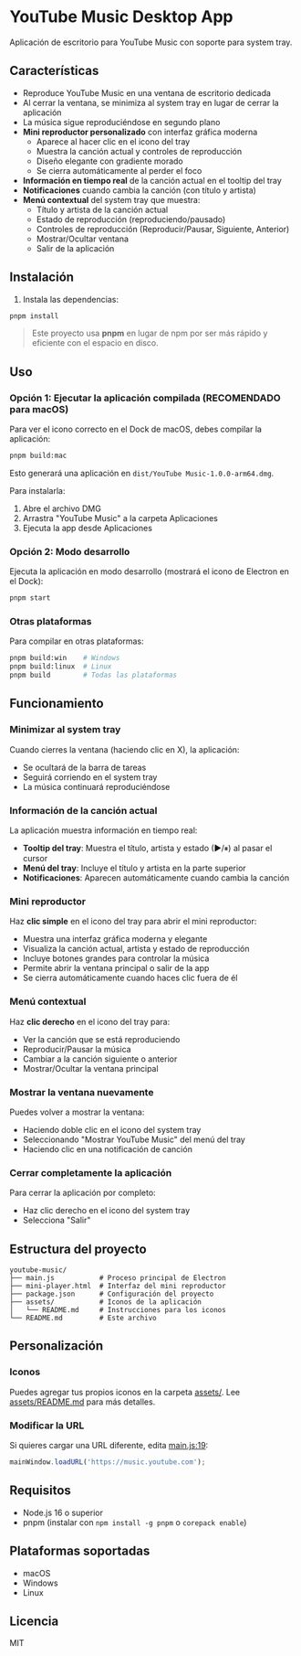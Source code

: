 # YouTube Music Desktop App

Aplicación de escritorio para YouTube Music con soporte para system tray.

## Características

- Reproduce YouTube Music en una ventana de escritorio dedicada
- Al cerrar la ventana, se minimiza al system tray en lugar de cerrar la aplicación
- La música sigue reproduciéndose en segundo plano
- **Mini reproductor personalizado** con interfaz gráfica moderna
  - Aparece al hacer clic en el icono del tray
  - Muestra la canción actual y controles de reproducción
  - Diseño elegante con gradiente morado
  - Se cierra automáticamente al perder el foco
- **Información en tiempo real** de la canción actual en el tooltip del tray
- **Notificaciones** cuando cambia la canción (con título y artista)
- **Menú contextual** del system tray que muestra:
  - Título y artista de la canción actual
  - Estado de reproducción (reproduciendo/pausado)
  - Controles de reproducción (Reproducir/Pausar, Siguiente, Anterior)
  - Mostrar/Ocultar ventana
  - Salir de la aplicación

## Instalación

1. Instala las dependencias:
```bash
pnpm install
```

> Este proyecto usa **pnpm** en lugar de npm por ser más rápido y eficiente con el espacio en disco.

## Uso

### Opción 1: Ejecutar la aplicación compilada (RECOMENDADO para macOS)

Para ver el icono correcto en el Dock de macOS, debes compilar la aplicación:

```bash
pnpm build:mac
```

Esto generará una aplicación en `dist/YouTube Music-1.0.0-arm64.dmg`.

Para instalarla:
1. Abre el archivo DMG
2. Arrastra "YouTube Music" a la carpeta Aplicaciones
3. Ejecuta la app desde Aplicaciones

### Opción 2: Modo desarrollo

Ejecuta la aplicación en modo desarrollo (mostrará el icono de Electron en el Dock):
```bash
pnpm start
```

### Otras plataformas

Para compilar en otras plataformas:
```bash
pnpm build:win    # Windows
pnpm build:linux  # Linux
pnpm build        # Todas las plataformas
```

## Funcionamiento

### Minimizar al system tray
Cuando cierres la ventana (haciendo clic en X), la aplicación:
- Se ocultará de la barra de tareas
- Seguirá corriendo en el system tray
- La música continuará reproduciéndose

### Información de la canción actual
La aplicación muestra información en tiempo real:
- **Tooltip del tray**: Muestra el título, artista y estado (▶/⏸) al pasar el cursor
- **Menú del tray**: Incluye el título y artista en la parte superior
- **Notificaciones**: Aparecen automáticamente cuando cambia la canción

### Mini reproductor
Haz **clic simple** en el icono del tray para abrir el mini reproductor:
- Muestra una interfaz gráfica moderna y elegante
- Visualiza la canción actual, artista y estado de reproducción
- Incluye botones grandes para controlar la música
- Permite abrir la ventana principal o salir de la app
- Se cierra automáticamente cuando haces clic fuera de él

### Menú contextual
Haz **clic derecho** en el icono del tray para:
- Ver la canción que se está reproduciendo
- Reproducir/Pausar la música
- Cambiar a la canción siguiente o anterior
- Mostrar/Ocultar la ventana principal

### Mostrar la ventana nuevamente
Puedes volver a mostrar la ventana:
- Haciendo doble clic en el icono del system tray
- Seleccionando "Mostrar YouTube Music" del menú del tray
- Haciendo clic en una notificación de canción

### Cerrar completamente la aplicación
Para cerrar la aplicación por completo:
- Haz clic derecho en el icono del system tray
- Selecciona "Salir"

## Estructura del proyecto

```
youtube-music/
├── main.js           # Proceso principal de Electron
├── mini-player.html  # Interfaz del mini reproductor
├── package.json      # Configuración del proyecto
├── assets/           # Iconos de la aplicación
│   └── README.md     # Instrucciones para los iconos
└── README.md         # Este archivo
```

## Personalización

### Iconos
Puedes agregar tus propios iconos en la carpeta [assets/](assets/). Lee [assets/README.md](assets/README.md) para más detalles.

### Modificar la URL
Si quieres cargar una URL diferente, edita [main.js:19](main.js#L19):
```javascript
mainWindow.loadURL('https://music.youtube.com');
```

## Requisitos

- Node.js 16 o superior
- pnpm (instalar con `npm install -g pnpm` o `corepack enable`)

## Plataformas soportadas

- macOS
- Windows
- Linux

## Licencia

MIT
